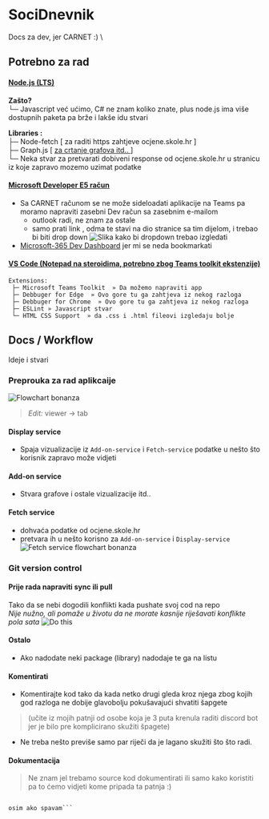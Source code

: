 # SociDnevnik
Docs za dev, jer CARNET   :)
\
## Potrebno za rad 

#### [Node.js (LTS)](https://nodejs.org/en/download/)
   **Zašto?**\
       └─ Javascript već ućimo, C# ne znam koliko znate, plus node.js ima
          više dostupnih paketa pa brže i lakše idu stvari

   **Libraries :**\
       ├─ Node-fetch [ za raditi https zahtjeve ocjene.skole.hr ]\
       ├─ Graph.js  [ [ za crtanje grafova itd.. ](https://www.chartjs.org/docs/latest/getting-started/installation.html#npm) ]\
       └─ Neka stvar za pretvarati dobiveni response od ocjene.skole.hr u stranicu iz koje zapravo mozemo uzimat podatke

#### [Microsoft Developer E5 račun](https://docs.microsoft.com/en-us/microsoftteams/platform/build-your-first-app/build-first-app-overview#set-up-your-development-account)
-  Sa CARNET računom se ne može sideloadati aplikacije na Teams pa moramo napraviti zasebni Dev račun sa zasebnim e-mailom 
    - outlook radi, ne znam za ostale
    - samo prati link , odma te stavi na dio stranice sa tim dijelom, i trebao bi biti drop down
![Slika kako bi dropdown trebao izgledati](https://imgur.com/LagiYU6.png "Izgled drop downa")
- [Microsoft-365 Dev Dashboard](https://developer.microsoft.com/en-us/microsoft-365/profile/) jer mi se neda bookmarkati
    

#### [VS Code (Notepad na steroidima, potrebno zbog Teams toolkit ekstenzije)](https://code.visualstudio.com) 

    Extensions:
     ├─ Microsoft Teams Toolkit  » Da možemo napraviti app
     ├─ Debbuger for Edge  » Ovo gore tu ga zahtjeva iz nekog razloga
     ├─ Debbuger for Chrome  » Ovo gore tu ga zahtjeva iz nekog razloga
     ├─ ESLint » Javascript stvar
     └─ HTML CSS Support  » da .css i .html fileovi izgledaju bolje 

## Docs / Workflow 

Ideje i stvari 

### Preprouka za rad aplikcaije 

![Flowchart bonanza](https://imgur.com/AZXCa8x.png "Wow!!!")    

> *Edit:* viewer -> tab 

#### Display service
-   Spaja vizualizacije iz `Add-on-service` i `Fetch-service` podatke u nešto što korisnik zapravo može vidjeti

#### Add-on service
-   Stvara grafove i ostale vizualizacije itd..

#### Fetch service
-   dohvaća podatke od ocjene.skole.hr
-   pretvara ih u nešto korisno za `Add-on-service` i `Display-service`
    ![Fetch service flowchart bonanza](https://imgur.com/y7j01A8.png "Nice!!! very wow!!! :(")


### Git version control 

#### Prije rada napraviti sync ili pull 
Tako da se nebi dogodili konflikti kada pushate svoj cod na repo\
*Nije nužno, ali pomaže u životu da ne morate kasnije riješavati konflikte pola sata*
![Do this](https://imgur.com/B8lxTgD.png "plz I beg of you")

#### Ostalo
-   Ako nadodate neki package (library) nadodaje te ga na listu

#### Komentirati
- Komentirajte kod tako da kada netko drugi gleda kroz njega zbog kojih god razloga ne dobije glavobolju pokušavajući shvatiti šapgete
> (učite iz mojih patnji od osobe koja je 3 puta krenula raditi discord bot jer je bilo pre komplicirano skužiti špagete)
- Ne treba nešto previše samo par riječi da je lagano skužiti što što radi.

#### Dokumentacija
> Ne znam jel trebamo source kod dokumentirati ili samo kako koristiti pa to ćemo vidjeti kome pripada ta patnja :)


``` Ako imate pitanja Discord > Whatsapp :)))))))))))))))))))))))))))))))))))))))))))))))))))))))))))))))))))))))))))))))))))))))))) 

osim ako spavam```